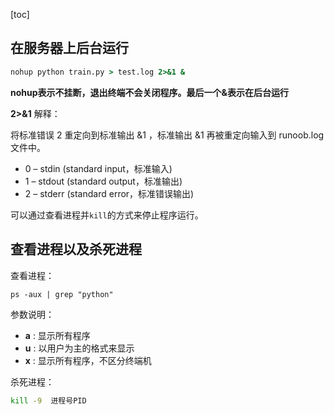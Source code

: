 [toc]

## 在服务器上后台运行

```cmd
nohup python train.py > test.log 2>&1 &
```

**nohup表示不挂断，退出终端不会关闭程序。最后一个&表示在后台运行**

**2>&1** 解释：

将标准错误 2 重定向到标准输出 &1 ，标准输出 &1 再被重定向输入到 runoob.log 文件中。

- 0 – stdin (standard input，标准输入)
- 1 – stdout (standard output，标准输出)
- 2 – stderr (standard error，标准错误输出)

可以通过查看进程并`kill`的方式来停止程序运行。

## 查看进程以及杀死进程

查看进程：

```
ps -aux | grep "python" 
```

参数说明：

- **a** : 显示所有程序
- **u** : 以用户为主的格式来显示
- **x** : 显示所有程序，不区分终端机

杀死进程：

```bash
kill -9  进程号PID
```

